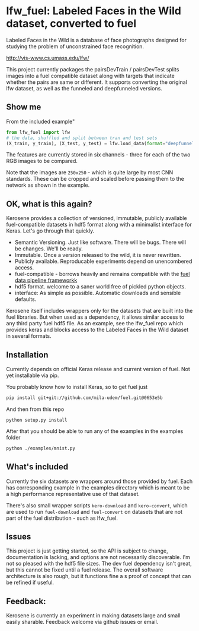 # lfw_fuel: Labeled Faces in the Wild dataset, converted to fuel

Labeled Faces in the Wild is a database of face photographs
designed for studying the problem of unconstrained face recognition.

http://vis-www.cs.umass.edu/lfw/

This project currently packages the pairsDevTrain / pairsDevTest
splits images into a fuel compatible dataset along with targets
that indicate whether the pairs are same or different. It supports
converting the original lfw dataset, as well as the funneled
and deepfunneled versions.

## Show me

From the included example"

```python
from lfw_fuel import lfw
# the data, shuffled and split between tran and test sets
(X_train, y_train), (X_test, y_test) = lfw.load_data(format="deepfunneled")
```

The features are currently stored in six channels - three for each
of the two RGB images to be compared.

Note that the images are `250x250` - which is quite large by most
CNN standards. These can be cropped and scaled before passing them
to the network as shown in the example.

## OK, what is this again?

Kerosene provides a collection of versioned, immutable, publicly available fuel-compatible datasets in hdf5 format along with a minimalist interface for Keras. Let's go through that quickly.

  * Semantic Versioning. Just like software. There will be bugs. There will be changes. We'll be ready.
  * Immutable. Once a version released to the wild, it is never rewritten.
  * Publicly available. Reproducable experiments depend on unencombered access.
  * fuel-compatible - borrows heavily and remains compatible with the [fuel data pipeline frameworkk](https://github.com/mila-udem/fuel)
  * hdf5 format. welcome to a saner world free of pickled python objects.
  * interface: As simple as possible. Automatic downloads and sensible defaults.

Kerosene itself includes wrappers only for the datasets that are built into the fuel libraries. But when
used as a dependency, it allows similar access to any third party fuel hdf5 file. As an example, see
the lfw_fuel repo which provides keras and blocks access to the Labeled Faces in the Wild dataset
in several formats.

## Installation

Currently depends on official Keras release and current version of fuel. Not yet installable via pip.

You probably know how to install Keras, so to get fuel just

```bash
pip install git+git://github.com/mila-udem/fuel.git@0653e5b

```

And then from this repo

```
python setup.py install
```

After that you should be able to run any of the examples in the examples folder

```bash
python ./examples/mnist.py
```

## What's included

Currently the six datasets are wrappers around those provided by fuel. Each has corresponding
example in the examples directory which is meant to be a high performance representative use of that
dataset.

There's also small wrapper scripts `kero-download` and `kero-convert`, which are used to run `fuel-download`
and `fuel-convert` on datasets that are not part of the fuel distribution - such as lfw_fuel.

## Issues

This project is just getting started, so the API is subject to change, documentation is lacking, and options are not necessarily discoverable. I'm not so pleased with the hdf5 file sizes. The dev fuel dependency isn't great,
but this cannot be fixed until a fuel release. The overall software architecture is also rough, but it functions
fine a s proof of concept that can be refined if useful.

## Feedback:

Kerosene is currently an experiment in making datasets large and small easily sharable. Feedback welcome via github issues or email.
